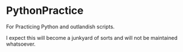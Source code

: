 # PythonPractice
For Practicing Python and outlandish scripts.

I expect this will become a junkyard of sorts and will not be maintained whatsoever.
